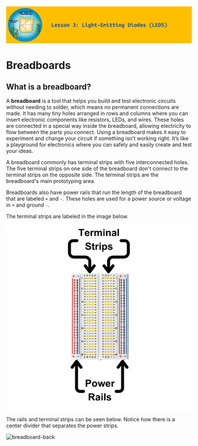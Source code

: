 ![header-lesson-03](assets/header-lesson-03.png)

# Breadboards

## What is a breadboard?

A **breadboard** is a tool that helps you build and test electronic circuits without needing to solder, which means no permanent connections are made. It has many tiny holes arranged in rows and columns where you can insert electronic components like resistors, LEDs, and wires. These holes are connected in a special way inside the breadboard, allowing electricity to flow between the parts you connect. Using a breadboard makes it easy to experiment and change your circuit if something isn’t working right. It’s like a playground for electronics where you can safely and easily create and test your ideas.

A breadboard commonly has terminal strips with five interconnected holes. The five terminal strips on one side of the breadboard don't connect to the terminal strips on the opposite side. The terminal strips are the breadboard's main prototyping area. 

Breadboards also have power rails that run the length of the breadboard that are labeled `+` and `-`. These holes are used for a power source or voltage in `+` and ground `-`. 

The terminal strips are labeled in the image below.

![breadboard-diagram](assets/breadboard-diagram.png)

The rails and terminal strips can be seen below. Notice how there is a center divider that separates the power strips.

![breadboard-back](assets/breadboard-back.png)